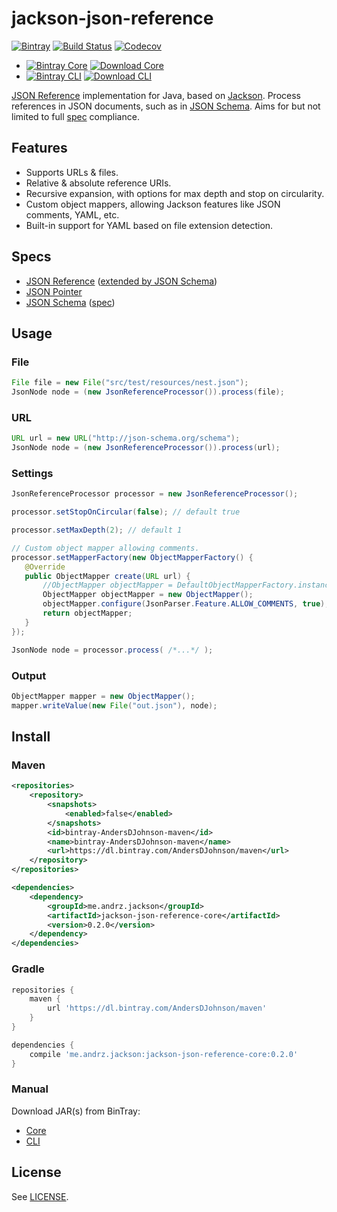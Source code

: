 jackson-json-reference
==============

[![Bintray](https://img.shields.io/badge/bintray-parent-green.svg)][bintray-parent]
[![Build Status](https://travis-ci.org/AndersDJohnson/jackson-json-reference.png)](https://travis-ci.org/AndersDJohnson/jackson-json-reference)
[![Codecov](https://img.shields.io/codecov/c/github/AndersDJohnson/jackson-json-reference.svg)](http://codecov.io/github/AndersDJohnson/jackson-json-reference)

* [![Bintray Core](https://img.shields.io/badge/bintray-core-green.svg)][bintray-core] [![Download Core](https://api.bintray.com/packages/AndersDJohnson/maven/jackson-json-reference-core/images/download.svg) ][download]
* [![Bintray CLI](https://img.shields.io/badge/bintray-cli-green.svg)][bintray-cli] [![Download CLI](https://api.bintray.com/packages/AndersDJohnson/maven/jackson-json-reference-cli/images/download.svg) ][download-cli]

[JSON Reference] implementation for Java, based on [Jackson]. Process references in JSON documents, such as in [JSON Schema]. Aims for but not limited to full [spec](#specs) compliance.

## Features

* Supports URLs & files.
* Relative & absolute reference URIs.
* Recursive expansion, with options for max depth and stop on circularity.
* Custom object mappers, allowing Jackson features like JSON comments, YAML, etc.
* Built-in support for YAML based on file extension detection.

## Specs

* [JSON Reference]&nbsp;([extended by JSON Schema][JSON Reference Extended])
* [JSON Pointer]
* [JSON Schema]&nbsp;([spec][JSON Schema Spec])

## Usage

### File
```java
File file = new File("src/test/resources/nest.json");
JsonNode node = (new JsonReferenceProcessor()).process(file);
```

### URL
```java
URL url = new URL("http://json-schema.org/schema");
JsonNode node = (new JsonReferenceProcessor()).process(url);
```

### Settings
```java
JsonReferenceProcessor processor = new JsonReferenceProcessor();

processor.setStopOnCircular(false); // default true

processor.setMaxDepth(2); // default 1

// Custom object mapper allowing comments.
processor.setMapperFactory(new ObjectMapperFactory() {
   @Override
   public ObjectMapper create(URL url) {
       //ObjectMapper objectMapper = DefaultObjectMapperFactory.instance.create(url);
       ObjectMapper objectMapper = new ObjectMapper();
       objectMapper.configure(JsonParser.Feature.ALLOW_COMMENTS, true);
       return objectMapper;
   }
});

JsonNode node = processor.process( /*...*/ );
```

### Output
```java
ObjectMapper mapper = new ObjectMapper();
mapper.writeValue(new File("out.json"), node);
```


## Install

### Maven

```xml
<repositories>
    <repository>
        <snapshots>
            <enabled>false</enabled>
        </snapshots>
        <id>bintray-AndersDJohnson-maven</id>
        <name>bintray-AndersDJohnson-maven</name>
        <url>https://dl.bintray.com/AndersDJohnson/maven</url>
    </repository>
</repositories>

<dependencies>
    <dependency>
        <groupId>me.andrz.jackson</groupId>
        <artifactId>jackson-json-reference-core</artifactId>
        <version>0.2.0</version>
    </dependency>
</dependencies>
```

### Gradle

```gradle
repositories {
    maven {
        url 'https://dl.bintray.com/AndersDJohnson/maven'
    }
}

dependencies {
    compile 'me.andrz.jackson:jackson-json-reference-core:0.2.0'
}
```

### Manual

Download JAR(s) from BinTray:
* [Core][download]
* [CLI][download-cli]

## License

See [LICENSE](LICENSE).

[Jackson]: https://github.com/FasterXML/jackson
[JSON Reference]: https://tools.ietf.org/html/draft-pbryan-zyp-json-ref-03
[JSON Reference Extended]: https://tools.ietf.org/html/draft-zyp-json-schema-04#section-7.1
[JSON Pointer]: http://tools.ietf.org/html/rfc6901
[JSON Schema]: http://json-schema.org/
[JSON Schema Spec]: https://tools.ietf.org/html/draft-zyp-json-schema-04
[download]: https://bintray.com/artifact/download/AndersDJohnson/maven/me/andrz/jackson/jackson-json-reference-core/0.2.0/jackson-json-reference-core-0.2.0.jar
[download-cli]: https://bintray.com/artifact/download/AndersDJohnson/maven/me/andrz/jackson/jackson-json-reference-cli/0.2.0/jackson-json-reference-cli-0.2.0.jar
[bintray-parent]: https://bintray.com/AndersDJohnson/maven/jackson-json-reference
[bintray-core]: https://bintray.com/AndersDJohnson/maven/jackson-json-reference-core
[bintray-cli]: https://bintray.com/AndersDJohnson/maven/jackson-json-reference-cli
